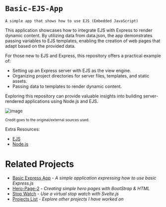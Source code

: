 # `Basic-EJS-App`

`A simple app that shows how to use EJS (Embedded JavaScript)`

This application showcases how to integrate EJS with Express to render dynamic content. By utilizing data from data.json, the app demonstrates passing variables to EJS templates, enabling the creation of web pages that adapt based on the provided data.

For those new to EJS and Express, this repository offers a practical example of:
- Setting up an Express server with EJS as the view engine.
- Organizing project directories for server files, templates, and static assets.
- Passing data to templates to render dynamic content.

Exploring this repository can provide valuable insights into building server-rendered applications using Node.js and EJS.

![image](https://github.com/user-attachments/assets/23ca6257-0d1f-4a0f-acfa-e96b6d64ccd0)


<sup>Credit goes to the original/external sources used.</sup>

Extra Resources:
- [EJS](https://ejs.co/)
- [Node.js](https://nodejs.org/en)


# Related Projects
- [Basic Express App](https://github.com/TylrPopcorn/Basic-Express-App) - _A simple application expressing how to use basic Express.js_
- [Hero-Page-2](https://github.com/TylrPopcorn/Hero-Page-2) - _Creating simple hero pages with BootStrap & HTML_
- [Stop Watch](https://github.com/TylrPopcorn/Stop-Watch) - _Use a virtual stop watch with Svelte.js_
- [Projects List](https://github.com/TylrPopcorn/Projects-List) - _Explore other projects I have worked on_

